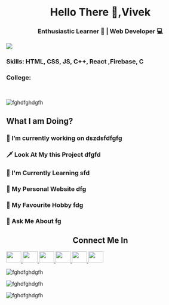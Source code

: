 
<h1 align="center">Hello There 🤙,Vivek </h1>

<h3 align="center"> Enthusiastic Learner 📖 | Web Developer 💻 </h3>


![](https://raw.githubusercontent.com/halfrost/halfrost/master/icons/header_.png)


<p align="center"> </p>

<h3> Skills: HTML, CSS, JS, C++, React ,Firebase, C </h3>

<h3> College: </h3> <br />

<p align="left"> <img src="https://komarev.com/ghpvc/?username=fghdfghdgfh&label=Profile%20views&color=0e75b6&style=flat" alt="fghdfghdgfh"> </p>

<h2 align="left"> What I am Doing? </h2>

<h3>🚧 I’m currently working on dszdsfdfgfg</h3>

<h3>🗡️ Look At My this Project dfgfd</h3>

<h3>📑 I'm Currently Learning sfd</h3>

<h3>🏴󠁧󠁢󠁷󠁬󠁳󠁿 My Personal Website dfg</h3>

<h3>🏅 My Favourite Hobby fdg</h3>

<h3>📣 Ask Me About fg</h3>


<h2 align="center">Connect Me In</h2>

<a href="dsf" target="black" alt=dsf> <img src= 'https://cdn.jsdelivr.net/npm/simple-icons@3.0.1/icons/codechef.svg' height="30" width="40" /> </a><a href="dsf" target="black" alt=dfs> <img src= 'https://cdn.jsdelivr.net/npm/simple-icons@3.0.1/icons/facebook.svg' height="30" width="40" /> </a><a href="dsf" target="black" alt=fdg> <img src= 'https://cdn.jsdelivr.net/npm/simple-icons@3.0.1/icons/instagram.svg' height="30" width="40" /> </a><a href="dsf" target="black" alt=fg> <img src= 'https://cdn.jsdelivr.net/npm/simple-icons@3.0.1/icons/linkedin.svg' height="30" width="40" /> </a><a href="dsf" target="black" alt=fg> <img src= 'https://cdn.jsdelivr.net/npm/simple-icons@3.0.1/icons/youtube.svg' height="30" width="40" /> </a><a href="dsf" target="black" alt=fg> <img src= 'https://cdn.jsdelivr.net/npm/simple-icons@3.0.1/icons/reddit.svg' height="30" width="40" /> </a>

<p align="left"> <img src="https://github-profile-trophy.vercel.app/?username=fghdfghdgfh" alt="fghdfghdgfh"> </p>

<p align="left"> <img src="https://github-readme-streak-stats.herokuapp.com/?user=fghdfghdgfh&" alt="fghdfghdgfh" > </p>

<p align="left"> <img src="https://github-readme-stats.vercel.app/api/top-langs?username=fghdfghdgfh&show_icons=true&locale=en&layout=compact" alt="fghdfghdgfh" > </p>
